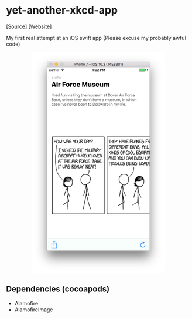 # yet-another-xkcd-app
[[Source]](https://github.com/geooot/yet-another-xkcd-app)  [[Website]](https://geooot.com/yet-another-xkcd-app)

My first real attempt at an iOS swift app (Please excuse my probably awful code)

<p align="center">
    <img src="screenshot.png" alt="The app itself" height="600" />
</p>

## Dependencies (cocoapods)
* Alamofire
* AlamofireImage

